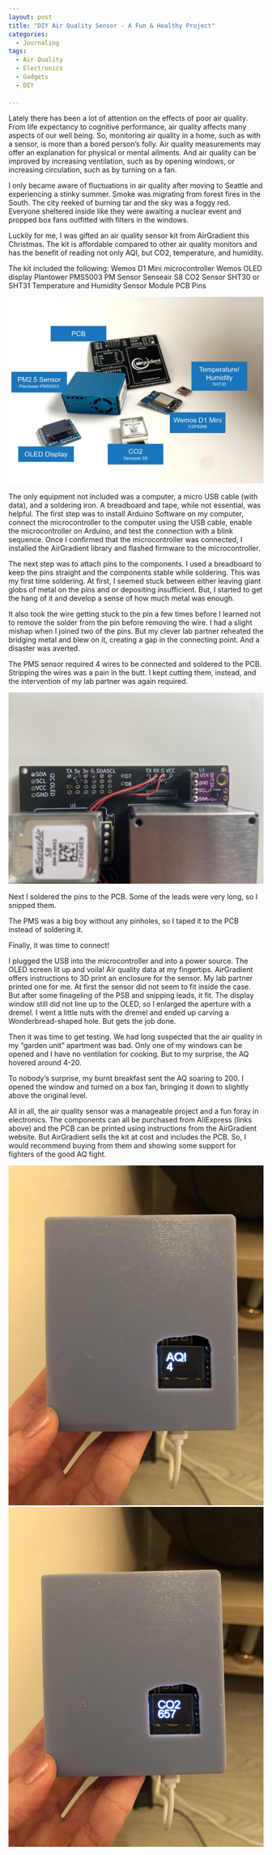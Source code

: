 ```yaml
---
layout: post
title: "DIY Air Quality Sensor - A Fun & Healthy Project"
categories:
  - Journaling
tags:
  - Air Quality
  - Electronics
  - Gadgets
  - DIY

---
```


Lately there has been a lot of attention on the effects of poor air quality.  From life expectancy to cognitive performance, air quality affects many aspects of our well being.  So, monitoring air quality in a home, such as with a sensor, is more than a bored person’s folly.  Air quality measurements may offer an explanation for physical or mental ailments.  And air quality can be improved by increasing ventilation, such as by opening windows, or increasing circulation, such as by turning on a fan.

I only became aware of fluctuations in air quality after moving to Seattle and experiencing a stinky summer.  Smoke was migrating from forest fires in the South.  The city reeked of burning tar and the sky was a foggy red.  Everyone sheltered inside like they were awaiting a nuclear event and propped box fans outfitted with filters in the windows.  

Luckily for me, I was gifted an air quality sensor kit from AirGradient this Christmas.  The kit is affordable compared to other air quality monitors and has the benefit of reading not only AQI, but CO2, temperature, and humidity.  

The kit included the following:
Wemos D1 Mini microcontroller
Wemos OLED display 
Plantower PMS5003 PM Sensor 
Senseair S8 CO2 Sensor 
SHT30 or SHT31 Temperature and Humidity Sensor Module 
PCB
Pins

![image](/assets/images/AQSensor5.jpg)

The only equipment not included was a computer, a micro USB cable (with data), and a soldering iron.  A breadboard and tape, while not essential, was helpful.
The first step was to install Arduino Software on my computer, connect the microcontroller to the computer using the USB cable, enable the microcontroller on Arduino, and test the connection with a blink sequence.  Once I confirmed that the microcontroller was connected, I installed the AirGradient library and flashed firmware to the microcontroller. 

The next step was to attach pins to the components.  I used a breadboard to keep the pins straight and the components stable while soldering.
This was my first time soldering.  At first, I seemed stuck between either leaving giant globs of metal on the pins and or depositing insufficient.  But, I started to get the hang of it and develop a sense of how much metal was enough.  

It also took the wire getting stuck to the pin a few times before I learned not to remove the solder from the pin before removing the wire.  I had a slight mishap when I joined two of the pins.  But my clever lab partner reheated the bridging metal and blew on it, creating a gap in the connecting point.  And a disaster was averted.

The PMS sensor required 4 wires to be connected and soldered to the PCB.  Stripping the wires was a pain in the butt.  I kept cutting them, instead, and the intervention of my lab partner was again required. 

![image](/assets/images/AQSensor4.jpg)

Next I soldered the pins to the PCB.  Some of the leads were very long, so I snipped them.

The PMS was a big boy without any pinholes, so I taped it to the PCB instead of soldering it.

Finally, it was time to connect! 

I plugged the USB into the microcontroller and into a power source.  The OLED screen lit up and voila!  Air quality data at my fingertips. 
AirGradient offers instructions to 3D print an enclosure for the sensor.  My lab partner printed one for me.  At first the sensor did not seem to fit inside the case.  But after some finageling of the PSB and snipping leads, it fit.  The display window still did not line up to the OLED, so I enlarged the aperture with a dremel.  I went a little nuts with the dremel and ended up carving a Wonderbread-shaped hole.  But gets the job done.

Then it was time to get testing.  We had long suspected that the air quality in my “garden unit” apartment was bad.  Only one of my windows can be opened and I have no ventilation for cooking.  But to my surprise, the AQ hovered around 4-20. 

To nobody’s surprise, my burnt breakfast sent the AQ soaring to 200.  I opened the window and turned on a box fan, bringing it down to slightly above the original level.

 All in all, the air quality sensor was a manageable project and a fun foray in electronics.  The components can all be purchased from AliExpress (links above) and the PCB can be printed using instructions from the AirGradient website.  But AirGradient sells the kit at cost and includes the PCB.  So, I would recommend buying from them and showing some support for fighters of the good AQ fight.  
 
![image](/assets/images/AQSensor1.jpg) ![image](/assets/images/AQSensor2.jpg)
